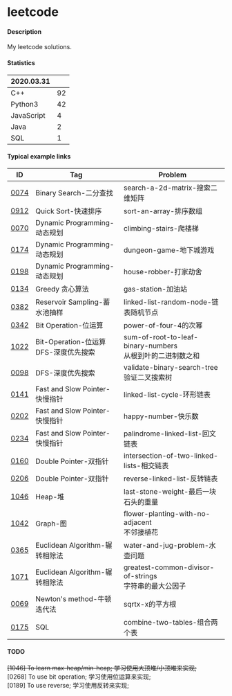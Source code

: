 # leetcode

#### Description
My leetcode solutions.  

#### Statistics
|2020.03.31 |   |  
|-----------|---|
|C++        |92 |  
|Python3    |42 |  
|JavaScript |4  |  
|Java       |2  |  
|SQL        |1  |  

#### Typical example links
|ID     |Tag    |Problem    |
|-      |-      |-          |
|[0074](./0074-search-a-2d-matrix-搜索二维矩阵/)|Binary Search-二分查找         |search-a-2d-matrix-搜索二维矩阵    |  
|[0912](./0912-sort-an-array-排序数组/)         |Quick Sort-快速排序            |sort-an-array-排序数组             |  
|[0070](./0070-climbing-stairs-爬楼梯/)         |Dynamic Programming-动态规划   |climbing-stairs-爬楼梯             |  
|[0174](./0174-dungeon-game-地下城游戏/)        |Dynamic Programming-动态规划   |dungeon-game-地下城游戏            |  
|[0198](./0198-house-robber-打家劫舍/)          |Dynamic Programming-动态规划   |house-robber-打家劫舍              |  
|[0134](./0134-gas-station-加油站/)             |Greedy 贪心算法                |gas-station-加油站                 |  
|[0382](./0382-linked-list-random-node-链表随机节点/)   |Reservoir Sampling-蓄水池抽样      |linked-list-random-node-链表随机节点|
|[0342](./0342-power-of-four-4的次幂/)                  |Bit Operation-位运算                |power-of-four-4的次幂              |
|[1022](./1022-sum-of-root-to-leaf-binary-numbers-从根到叶的二进制数之和/)  |Bit-Operation-位运算<br>DFS-深度优先搜索 |sum-of-root-to-leaf-binary-numbers<br>从根到叶的二进制数之和 |  
|[0098](./0098-validate-binary-search-tree-验证二叉搜索树/)  |DFS-深度优先搜索 |validate-binary-search-tree<br>验证二叉搜索树 |  
|[0141](./0141-linked-list-cycle-环形链表/)                 |Fast and Slow Pointer-快慢指针 |linked-list-cycle-环形链表             |  
|[0202](./0202-happy-number-快乐数/)                        |Fast and Slow Pointer-快慢指针 |happy-number-快乐数                    |  
|[0234](./0234-palindrome-linked-list-回文链表/)            |Fast and Slow Pointer-快慢指针 |palindrome-linked-list-回文链表        |  
|[0160](./0160-intersection-of-two-linked-lists-相交链表/)  |Double Pointer-双指针 |intersection-of-two-linked-lists-相交链表       |  
|[0206](./0206-reverse-linked-list-反转链表/)               |Double Pointer-双指针 |reverse-linked-list-反转链表                    |  
|[1046](./1046-last-stone-weight-最后一块石头的重量/)        |Heap-堆               |last-stone-weight-最后一块石头的重量             |  
|[1042](./1042-flower-planting-with-no-adjacent-不邻接植花/)|Graph-图              |flower-planting-with-no-adjacent<br>不邻接植花  |  
|[0365](./0365-water-and-jug-problem-水壶问题/)                        |Euclidean Algorithm-辗转相除法 |water-and-jug-problem-水壶问题                              |  
|[1071](./1071-greatest-common-divisor-of-strings-字符串的最大公因子/)  |Euclidean Algorithm-辗转相除法 |greatest-common-divisor-of-strings<br>字符串的最大公因子     |  
|[0069](./0069-sqrtx-x的平方根/)                                       |Newton's method-牛顿迭代法     |sqrtx-x的平方根              |
|[0175](./0175-combine-two-tables-组合两个表/)                         |SQL                           |combine-two-tables-组合两个表 |  

#### TODO  
~~[1046] To learn max-heap/min-heap; 学习使用大顶堆/小顶堆来实现;~~  
[0268] To use bit operation; 学习使用位运算来实现;  
[0189] To use reverse;  学习使用反转来实现;  
